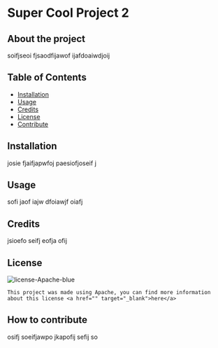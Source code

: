 # Super Cool Project 2

  ## About the project
  soifjseoi fjsaodfijawof ijafdoaiwdjoij

  ## Table of Contents
  * [Installation](#installation)
  * [Usage](#usage)
  * [Credits](#credits)
  * [License](#license)
  * [Contribute](#how-to-contribute)

  ## Installation
  josie fjaifjapwfoj paesiofjoseif j

  ## Usage
  sofi jaof iajw dfoiawjf oiafj 

  ## Credits
  jsioefo seifj eofja ofij

  ## License
  ![license-Apache-blue](https://img.shields.io/badge/licence-Apache-blue)

    This project was made using Apache, you can find more information about this license <a href="" target="_blank">here</a>

  ## How to contribute
  osifj soeifjawpo jkapofij sefij so
